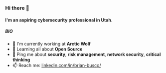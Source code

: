### Hi there 👋

#### I'm an aspiring cybersecurity professional in Utah.

##### BIO

- 🏢 I'm currently working at **Arctic Wolf**
- 🌱 Learning all about **Open Source**
- 💬 Ping me about **security**, **risk management**, **network security**, **critical thinking**
- 📫 Reach me: [linkedin.com/in/brian-busco/](https://www.linkedin.com/in/brian-busco/)

